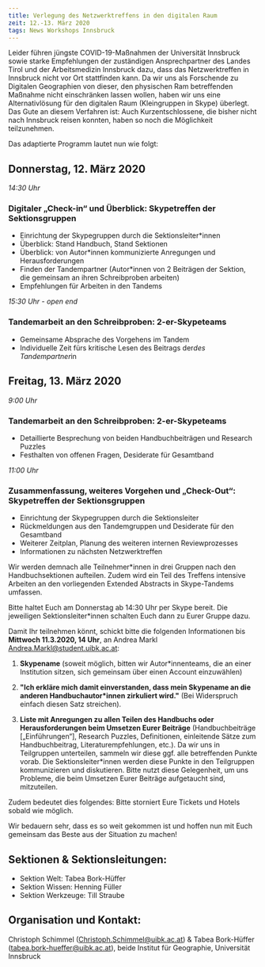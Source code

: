 ```yaml
---
title: Verlegung des Netzwerktreffens in den digitalen Raum
zeit: 12.-13. März 2020
tags: News Workshops Innsbruck
---
```


Leider führen jüngste COVID-19-Maßnahmen der Universität Innsbruck sowie starke Empfehlungen der zuständigen Ansprechpartner des Landes Tirol und der Arbeitsmedizin Innsbruck dazu, dass das Netzwerktreffen in Innsbruck nicht vor Ort stattfinden kann.
Da wir uns als Forschende zu Digitalen Geographien von dieser, den physischen Ram betreffenden Maßnahme nicht einschränken lassen wollen, haben wir uns eine Alternativlösung für den digitalen Raum (Kleingruppen in Skype) überlegt. Das Gute an diesem Verfahren ist: Auch Kurzentschlossene, die bisher nicht nach Innsbruck reisen konnten, haben so noch die Möglichkeit teilzunehmen.

Das adaptierte Programm lautet nun wie folgt:

## Donnerstag, 12. März 2020

*14:30 Uhr*

### Digitaler „Check-in“ und Überblick: Skypetreffen der Sektionsgruppen

* Einrichtung der Skypegruppen durch die Sektionsleiter*innen
* Überblick: Stand Handbuch, Stand Sektionen
* Überblick: von Autor*innen kommunizierte Anregungen und Herausforderungen
* Finden der Tandempartner (Autor*innen von 2 Beiträgen der Sektion, die gemeinsam an ihren Schreibproben arbeiten)
* Empfehlungen für Arbeiten in den Tandems

*15:30 Uhr - open end*

### Tandemarbeit an den Schreibproben: 2-er-Skypeteams

* Gemeinsame Absprache des Vorgehens im Tandem
* Individuelle Zeit fürs kritische Lesen des Beitrags der*des Tandempartner*in

## Freitag, 13. März 2020

*9:00 Uhr*

### Tandemarbeit an den Schreibproben: 2-er-Skypeteams

* Detaillierte Besprechung von beiden Handbuchbeiträgen und Research Puzzles
* Festhalten von offenen Fragen, Desiderate für Gesamtband

*11:00 Uhr*

### Zusammenfassung, weiteres Vorgehen und „Check-Out“: Skypetreffen der Sektionsgruppen

* Einrichtung der Skypegruppen durch die Sektionsleiter
* Rückmeldungen aus den Tandemgruppen und Desiderate für den Gesamtband
* Weiterer Zeitplan, Planung des weiteren internen Reviewprozesses
* Informationen zu nächsten Netzwerktreffen


Wir werden demnach alle Teilnehmer*innen in drei Gruppen nach den Handbuchsektionen aufteilen. Zudem wird ein Teil des Treffens intensive Arbeiten an den vorliegenden Extended Abstracts in Skype-Tandems umfassen.

Bitte haltet Euch am Donnerstag ab 14:30 Uhr per Skype bereit. Die jeweiligen Sektionsleiter*innen schalten Euch dann zu Eurer Gruppe dazu.

Damit Ihr teilnehmen könnt, schickt bitte die folgenden Informationen bis **Mittwoch 11.3.2020, 14 Uhr**, an Andrea Markl [Andrea.Markl@student.uibk.ac.at](Andrea.Markl@student.uibk.ac.at):

1. **Skypename** (soweit möglich, bitten wir Autor*innenteams, die an einer Institution sitzen, sich gemeinsam über einen Account einzuwählen)

2. **"Ich erkläre mich damit einverstanden, dass mein Skypename an die anderen Handbuchautor\*innen zirkuliert wird."** (Bei Widerspruch einfach diesen Satz streichen).

3. **Liste mit Anregungen zu allen Teilen des Handbuchs oder Herausforderungen beim Umsetzen Eurer Beiträge** (Handbuchbeiträge [„Einführungen“], Research Puzzles, Definitionen, einleitende Sätze zum Handbuchbeitrag, Literaturempfehlungen, etc.). Da wir uns in Teilgruppen unterteilen, sammeln wir diese ggf. alle betreffenden Punkte vorab. Die Sektionsleiter*innen werden diese Punkte in den Teilgruppen kommunizieren und diskutieren. Bitte nutzt diese Gelegenheit, um uns Probleme, die beim Umsetzen Eurer Beiträge aufgetaucht sind, mitzuteilen.

Zudem bedeutet dies folgendes: Bitte storniert Eure Tickets und Hotels sobald wie möglich.

Wir bedauern sehr, dass es so weit gekommen ist und hoffen nun mit Euch gemeinsam das Beste aus der Situation zu machen!

## Sektionen & Sektionsleitungen:

* Sektion Welt: Tabea Bork-Hüffer
* Sektion Wissen: Henning Füller
* Sektion Werkzeuge: Till Straube

## Organisation und Kontakt:

Christoph Schimmel (Christoph.Schimmel@uibk.ac.at) & Tabea Bork-Hüffer (tabea.bork-hueffer@uibk.ac.at), beide Institut für Geographie, Universität Innsbruck
